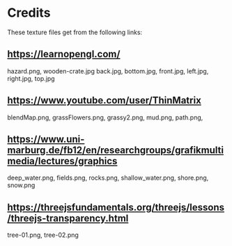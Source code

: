 # Credits

These texture files get from the following links:

## https://learnopengl.com/

hazard.png, wooden-crate.jpg
back.jpg, bottom.jpg, front.jpg, left.jpg, right.jpg, top.jpg

## https://www.youtube.com/user/ThinMatrix

blendMap.png, grassFlowers.png, grassy2.png, mud.png, path.png, 

## https://www.uni-marburg.de/fb12/en/researchgroups/grafikmultimedia/lectures/graphics

deep_water.png, fields.png, rocks.png, shallow_water.png, shore.png, snow.png

## https://threejsfundamentals.org/threejs/lessons/threejs-transparency.html

tree-01.png, tree-02.png
